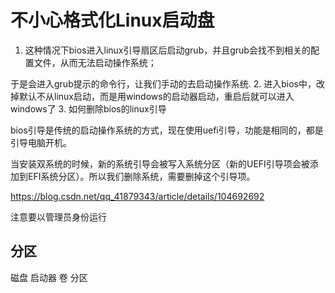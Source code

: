 # 不小心格式化Linux启动盘

1. 这种情况下bios进入linux引导扇区后启动grub，并且grub会找不到相关的配置文件，从而无法启动操作系统；

于是会进入grub提示的命令行，让我们手动的去启动操作系统.
2. 进入bios中，改掉默认不从linux启动，而是用windows的启动器启动，重启后就可以进入windows了
3. 如何删除bios的linux引导

bios引导是传统的启动操作系统的方式，现在使用uefi引导，功能是相同的，都是引导电脑开机。

当安装双系统的时候，新的系统引导会被写入系统分区（新的UEFI引导项会被添加到EFI系统分区）。所以我们删除系统，需要删掉这个引导项。

<https://blog.csdn.net/qq_41879343/article/details/104692692>

注意要以管理员身份运行

## 分区

磁盘 启动器 卷 分区
